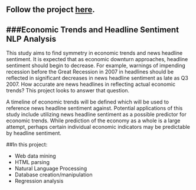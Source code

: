 Follow the project [here](http://nbviewer.ipython.org/github/c-trl/economic-trends-vs-headline-sentiment-nlp-analysis/blob/master/fred-api.ipynb).
---
###Economic Trends and Headline Sentiment NLP Analysis
---
This study aims to find symmetry in economic trends and news headline sentiment.  It is expected that as economic downturn approaches, headline sentiment should begin to decrease.  For example, warnings of impending recession before the Great Recession in 2007 in headlines should be reflected in significant decreases in news headline sentiment as late as Q3 2007.  How accurate are news headlines in reflecting actual economic trends?  This project looks to answer that question.

A timeline of economic trends will be defined which will be used to reference news headline sentiment against.  Potential applications of this study include utilizing news headline sentiment as a possible predictor for economic trends.  While prediction of the economy as a whole is a large attempt, perhaps certain individual economic indicators may be predictable by headline sentiment.

##In this project:
* Web data mining 
* HTML parsing
* Natural Language Processing
* Database creation/manipulation
* Regression analysis
